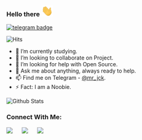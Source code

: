 ### Hello there <img src="https://raw.githubusercontent.com/ABSphreak/ABSphreak/master/gifs/Hi.gif" width="30px">
[![telegram badge](https://img.shields.io/badge/Apollothewolf-30302f?style=flat&logo=telegram)](https://t.me/apolloofficial)

![Hits](https://hits.seeyoufarm.com/api/count/incr/badge.svg?url=https://github.com/Apollothewolf/)

- 🔭 I’m currently studying.
- 👬 I’m looking to collaborate on Project.
- 👀 I’m looking for help with Open Source.
- 💬 Ask me about anything, always ready to help.
- 📫 Find me on Telegram - [@mr_jck](https://t.me/mr_jck).
- ⚡ Fact: I am a Noobie.

![Github Stats](https://github-readme-stats.vercel.app/api?username=Apollothewolf&show_icons=true&title_color=fff&icon_color=79ff97&text_color=9f9f9f&bg_color=151515)

### Connect With Me:

[<img align="left" src="https://cdn.jsdelivr.net/npm/simple-icons@3.5.0/icons/telegram.svg" width="40px" />](https://t.me/ApolloOfficial)
[<img align="left" src ="https://cdn.jsdelivr.net/npm/simple-icons@3.5.0/icons/gmail.svg" width="40px" />](mailto:r0459122@gmail.com)
[<img align="left" src ="https://cdn.jsdelivr.net/npm/simple-icons@3.5.0/icons/github.svg" width="40px" />](https://github.com/Apollothewolf)

